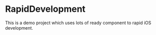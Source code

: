 # RapidDevelopment
This is a demo project which uses lots of ready component to rapid iOS development.
